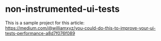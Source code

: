# non-instrumented-ui-tests

This is a sample project for this article: https://medium.com/@williamxyz/you-could-do-this-to-improve-your-ui-tests-performance-a8d7f076f089

